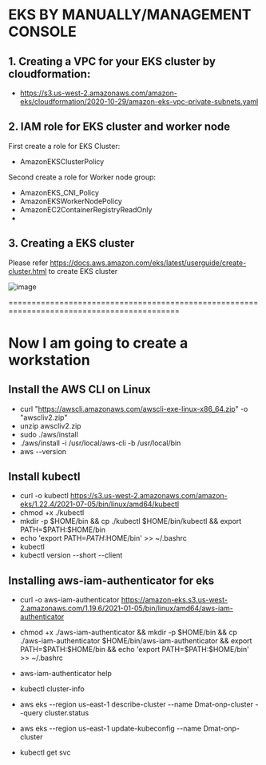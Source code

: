 # EKS BY MANUALLY/MANAGEMENT CONSOLE

## 1. Creating a VPC for your EKS cluster by cloudformation:
- https://s3.us-west-2.amazonaws.com/amazon-eks/cloudformation/2020-10-29/amazon-eks-vpc-private-subnets.yaml

## 2. IAM role for EKS cluster and worker node
First create a role for EKS Cluster:
- AmazonEKSClusterPolicy

Second create a role for Worker node group:
- AmazonEKS_CNI_Policy
- AmazonEKSWorkerNodePolicy
- AmazonEC2ContainerRegistryReadOnly
- 
## 3. Creating a EKS cluster

Please refer https://docs.aws.amazon.com/eks/latest/userguide/create-cluster.html   to create EKS cluster

![image](https://user-images.githubusercontent.com/50055329/180602131-6b8679cb-1652-4af1-8e49-b1fca5481726.png)

===========================================================================================
# Now I am going to create a workstation

## Install the AWS CLI on Linux

- curl "https://awscli.amazonaws.com/awscli-exe-linux-x86_64.zip" -o "awscliv2.zip"
- unzip awscliv2.zip
- sudo ./aws/install
- ./aws/install -i /usr/local/aws-cli -b /usr/local/bin
- aws --version

##  Install kubectl

- curl -o kubectl https://s3.us-west-2.amazonaws.com/amazon-eks/1.22.4/2021-07-05/bin/linux/amd64/kubectl
- chmod +x ./kubectl
- mkdir -p $HOME/bin && cp ./kubectl $HOME/bin/kubectl && export PATH=$PATH:$HOME/bin
- echo 'export PATH=$PATH:$HOME/bin' >> ~/.bashrc
- kubectl
- kubectl version --short --client

## Installing aws-iam-authenticator for eks
- curl -o aws-iam-authenticator https://amazon-eks.s3.us-west-2.amazonaws.com/1.19.6/2021-01-05/bin/linux/amd64/aws-iam-authenticator
- chmod +x ./aws-iam-authenticator &&  mkdir -p $HOME/bin && cp ./aws-iam-authenticator $HOME/bin/aws-iam-authenticator && export PATH=$PATH:$HOME/bin && echo 'export PATH=$PATH:$HOME/bin' >> ~/.bashrc
- aws-iam-authenticator help
- kubectl cluster-info

- aws eks --region us-east-1 describe-cluster --name Dmat-onp-cluster --query cluster.status
- aws eks --region us-east-1 update-kubeconfig --name Dmat-onp-cluster
- kubectl get svc
